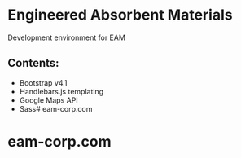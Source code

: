 # Engineered Absorbent Materials
Development environment for EAM

## Contents:
* Bootstrap v4.1
* Handlebars.js templating
* Google Maps API
* Sass# eam-corp.com
# eam-corp.com
